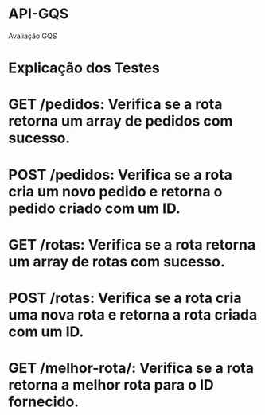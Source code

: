 # API-GQS
Avaliação GQS

# Explicação dos Testes

# GET /pedidos: Verifica se a rota retorna um array de pedidos com sucesso.

# POST /pedidos: Verifica se a rota cria um novo pedido e retorna o pedido criado com um ID.

# GET /rotas: Verifica se a rota retorna um array de rotas com sucesso.

# POST /rotas: Verifica se a rota cria uma nova rota e retorna a rota criada com um ID.

# GET /melhor-rota/: Verifica se a rota retorna a melhor rota para o ID fornecido.